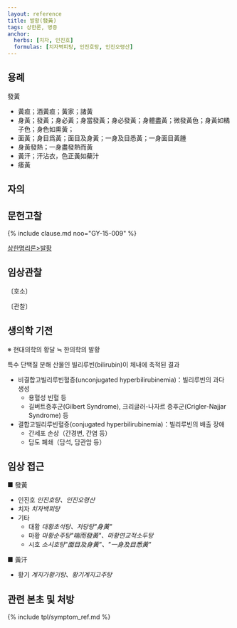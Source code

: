 ```yaml
---
layout: reference
title: 발황(發黃)
tags: 상한론, 병증
anchor:
  herbs: [치자, 인진호]
  formulas: [치자벽피탕, 인진호탕, 인진오령산]
---
```



## 용례

發黃
* 黃疸；酒黃疸；黃家；諸黃
* 身黃；發黃；身必黃；身當發黃；身必發黃；身體盡黃；微發黃色；身黃如橘子色；身色如熏黃；
* 面黃；身目爲黃；面目及身黃；一身及目悉黃；一身面目黃腫
* 身黃發熱；一身盡發熱而黃
* 黃汗；汗沾衣，色正黃如蘗汁  
* 痿黃

## 자의




## 문헌고찰

{% include clause.md noo="GY-15-009" %}

[상한명리론>발황]({{site.baseurl}}/reference/Books/Etc/상한명리론#발황)

## 임상관찰



〔호소〕



〔관찰〕

## 생의학 기전

※ 현대의학의 황달 ≒ 한의학의 발황

특수 단백질 분해 산물인 빌리루빈(bilirubin)이 체내에 축적된 결과
* 비결합고빌리루빈혈증(unconjugated hyperbilirubinemia)：빌리루빈의 과다 생성
  - 용혈성 빈혈 등
  - 길버트증후군(Gilbert Syndrome), 크리글러-나자르 증후군(Crigler-Najjar Syndrome) 등
* 결합고빌리루빈혈증(conjugated hyperbilirubinemia)：빌리루빈의 배출 장애
  - 간세포 손상（간경변, 간염 등）
  - 담도 폐쇄（담석, 담관암 등）

## 임상 접근

■ 發黃
* 인진호 _인진호탕、인진오령산_
* 치자 _치자백피탕_
* 기타
  - 대황 _대황초석탕、저당탕"身黃"_
  - 마황 _마황순주탕"喘而發黃"、마황연교적소두탕_
  - 시호 _소시호탕"面目及身黃"、"一身及目悉黃"_

■ 黃汗
* 황기 _계지가황기탕、황기계지고주탕_

## 관련 본초 및 처방


{% include tpl/symptom_ref.md %}
